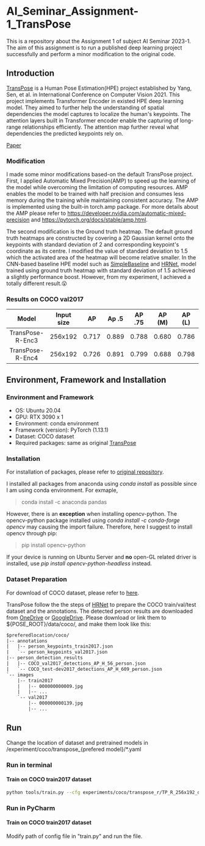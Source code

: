 # AI_Seminar_Assignment-1_TransPose
This is a repository about the Assignment 1 of subject AI Seminar 2023-1. The aim of this assignment is to run a published deep learning project successfully and perform a minor modification to the original code.

## Introduction
[TransPose](https://github.com/yangsenius/TransPose) is a Human Pose Estimation(HPE) project established by Yang, Sen, et al. in International Conference on Computer Vision 2021. This project implements Transformer Encoder in existed HPE deep learning model. They aimed to further help the understanding of spatial dependencies the model captures to localize the human's keypoints. The attention layers built in Transformer encoder enable the capturing of long-range relationships efficiently. The attention map further reveal what dependencies the predicted keypoints rely on. 

[Paper](https://arxiv.org/abs/2012.14214)

### Modification
I made some minor modifications based-on the default TransPose project. First, I applied Automatic Mixed Precision(AMP) to speed up the learning of the model while overcoming the limitation of computing resources. AMP enables the model to be trained with half precision and consumes less memory during the training while maintaining consistent accuracy. The AMP is implemented using the built-in torch.amp package. For more details about the AMP please refer to https://developer.nvidia.com/automatic-mixed-precision and https://pytorch.org/docs/stable/amp.html.

The second modification is the Ground truth heatmap. The default ground truth heatmaps are constructed by covering a 2D Gaussian kernel onto the keypoints with standard deviation of 2 and corresponding keypoint's coordinate as its centre. I modified the value of standard deviation to 1.5 which the activated area of the heatmap will become relative smaller. In the CNN-based baseline HPE model such as [SimpleBaseline](https://github.com/microsoft/human-pose-estimation.pytorch) and [HRNet](https://github.com/HRNet/HRNet-Human-Pose-Estimation), model trained using ground truth heatmap with standard deviation of 1.5 achieved a slightly performance boost. However, from my experiment, I achieved a totally different result.😮

### Results on COCO val2017 

|     Model      | Input size | AP    | Ap .5 | AP .75 | AP (M) | AP (L) |  AR   | AR .5 | AR .75 | AR (M) | AR (L) |
| :------------: | :--------: | ----- | ----- | :----: | :----: | :----: | :---: | :---: | :----: | :----: | :----: |
| TransPose-R-Enc3 |  256x192   | 0.717 | 0.889 | 0.788  | 0.680  | 0.786  | 0.771 | 0.930 | 0.836  | 0.727  | 0.835  |
| TransPose-R-Enc4 |  256x192   | 0.726 | 0.891 | 0.799  | 0.688  | 0.798  | 0.780 | 0.931 | 0.845  | 0.735  | 0.844  |



## Environment, Framework and Installation
### Environment and Framework
- OS: Ubuntu 20.04
- GPU: RTX 3090 x 1
- Environment: conda environment
- Framework (version): PyTorch (1.13.1)
- Dataset: COCO dataset
- Required packages: same as original [TransPose](https://github.com/yangsenius/TransPose/blob/main/requirements.txt)
### Installation
For installation of packages, please refer to [original repository](https://github.com/yangsenius/TransPose).

I installed all packages from anaconda using _conda install_ as possible since I am using conda environment. For exmaple,
> conda install -c anaconda pandas

However, there is an **exception** when installing opencv-python. The opencv-python package installed using _conda install -c conda-forge opencv_ may causing the import failure. Therefore, here I suggest to install opencv through pip:
>pip install opencv-python

If your device is running on  Ubuntu Server and **no** open-GL related driver is installed, use _pip install opencv-python-headless_ instead. 

### Dataset Preparation
For download of COCO dataset, please refer to [here](https://gist.github.com/mkocabas/a6177fc00315403d31572e17700d7fd9).

TransPose follow the the steps of [HRNet](https://github.com/leoxiaobin/deep-high-resolution-net.pytorch#data-preparation) to prepare the COCO train/val/test dataset and the annotations. The detected person results are downloaded from [OneDrive](https://1drv.ms/f/s!AhIXJn_J-blWzzDXoz5BeFl8sWM-) or [GoogleDrive](https://drive.google.com/drive/folders/1fRUDNUDxe9fjqcRZ2bnF_TKMlO0nB_dk?usp=sharing). Please download or link them to ${POSE_ROOT}/data/coco/, and make them look like this:

```txt
$preferedlocation/coco/
|-- annotations
|   |-- person_keypoints_train2017.json
|   `-- person_keypoints_val2017.json
|-- person_detection_results
|   |-- COCO_val2017_detections_AP_H_56_person.json
|   `-- COCO_test-dev2017_detections_AP_H_609_person.json
`-- images
	|-- train2017
	|   |-- 000000000009.jpg
	|   |-- ... 
	`-- val2017
		|-- 000000000139.jpg
		|-- ... 
```

## Run
Change the location of dataset and pretrained models in /experiment/coco/transpose_{prefered model}/*.yaml

### Run in terminal
#### Train on COCO train2017 dataset
```bash
python tools/train.py --cfg experiments/coco/transpose_r/TP_R_256x192_d256_h1024_enc4_mh8.yaml
```
### Run in PyCharm
#### Train on COCO train2017 dataset
Modify path of config file in "train.py" and run the file.
